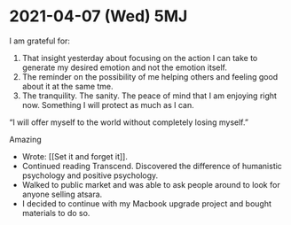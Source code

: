 # 2021-04-07 (Wed) 5MJ

I am grateful for:

1. That insight yesterday about focusing on the action I can take to generate my desired emotion and not the emotion itself.
2. The reminder on the possibility of me helping others and feeling good about it at the same tme.
3. The tranquility. The sanity. The peace of mind that I am enjoying right now. Something I will protect as much as I can.

“I will offer myself to the world without completely losing myself.”

Amazing

- Wrote: [[Set it and forget it]].
- Continued reading Transcend. Discovered the difference of humanistic psychology and positive psychology.
- Walked to public market and was able to ask people around to look for anyone selling atsara.
- I decided to continue with my Macbook upgrade project and bought materials to do so.

